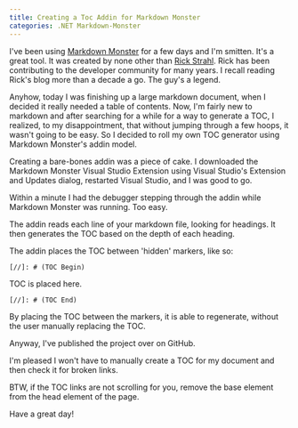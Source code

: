 ```yaml
---
title: Creating a Toc Addin for Markdown Monster
categories: .NET Markdown-Monster
---
```


I've been using [Markdown Monster](https://markdownmonster.west-wind.com/) for a few days and I'm smitten. It's a great tool. 
It was created by none other than [Rick Strahl](https://weblog.west-wind.com/). 
Rick has been contributing to the developer community for many years. I recall reading Rick's blog more than a decade a go. The guy's a legend.

Anyhow, today I was finishing up a large markdown document, when I decided it really needed a table of contents. 
Now, I'm fairly new to markdown and after searching for a while for a way to generate a TOC, I realized, to my disappointment, 
that without jumping through a few hoops, it wasn't going to be easy. So I decided to roll my own TOC generator using Markdown Monster's addin model.

Creating a bare-bones addin was a piece of cake. I downloaded the Markdown Monster Visual Studio Extension 
using Visual Studio's Extension and Updates dialog, restarted Visual Studio, and I was good to go.

Within a minute I had the debugger stepping through the addin while Markdown Monster was running. Too easy.

The addin reads each line of your markdown file, looking for headings. It then generates the TOC based on the depth of each heading.

The addin places the TOC between 'hidden' markers, like so:

```
[//]: # (TOC Begin)
```

TOC is placed here.

```
[//]: # (TOC End)
```

By placing the TOC between the markers, it is able to regenerate, without the user manually replacing the TOC.

Anyway, I've published the project over on GitHub.

I'm pleased I won't have to manually create a TOC for my document and then check it for broken links.

BTW, if the TOC links are not scrolling for you, remove the base element from the head element of the page.

Have a great day!